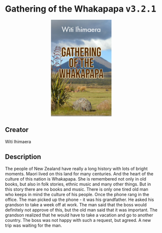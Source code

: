 
# Gathering of the Whakapapa <kbd>v3.2.1</kbd>

<center>
  <img src="./cover-1024.jpg"/>
</center>

## Creator
Witi Ihimaera

## Description
The people of New Zealand have really a long history with lots of bright moments. Maori lived on this land for many centuries. And the heart of the culture of this nation is Whakapapa. She is remembered not only in old books, but also in folk stories, ethnic music and many other things. But in this story there are no books and music. There is only one tired old man who keeps in mind the culture of his people. Once the phone rang in the office. The man picked up the phone - it was his grandfather. He asked his grandson to take a week off at work. The man said that the boss would definitely not approve of this, but the old man said that it was important. The grandson realized that he would have to take a vacation and go to another country. The boss was not happy with such a request, but agreed. A new trip was waiting for the man.
